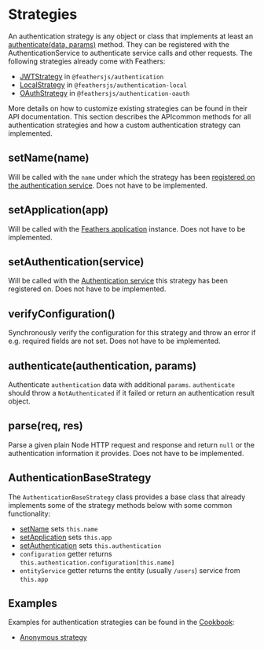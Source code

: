 # Strategies

An authentication strategy is any object or class that implements at least an [authenticate(data, params)]() method. They can be registered with the AuthenticationService to authenticate service calls and other requests. The following strategies already come with Feathers:

- [JWTStrategy](./jwt.md) in `@feathersjs/authentication`
- [LocalStrategy](./local.md) in `@feathersjs/authentication-local`
- [OAuthStrategy](./oauth.md) in `@feathersjs/authentication-oauth`

More details on how to customize existing strategies can be found in their  API documentation. This section describes the APIcommon methods for all authentication strategies and how a custom authentication strategy can implemented.

## setName(name)

Will be called with the `name` under which the strategy has been [registered on the authentication service](./service.md#register-name-strategy). Does not have to be implemented.

## setApplication(app)

Will be called with the [Feathers application](../application.md) instance.  Does not have to be implemented.

## setAuthentication(service)

Will be called with the [Authentication service](./service.md) this strategy has been registered on. Does not have to be implemented.

## verifyConfiguration()

Synchronously verify the configuration for this strategy and throw an error if e.g. required fields are not set. Does not have to be implemented.

## authenticate(authentication, params)

Authenticate `authentication` data with additional `params`. `authenticate` should throw a `NotAuthenticated` if it failed or return an authentication result object.

## parse(req, res)

Parse a given plain Node HTTP request and response and return `null` or the authentication information it provides. Does not have to be implemented.

## AuthenticationBaseStrategy

The `AuthenticationBaseStrategy` class provides a base class that already implements some of the strategy methods below with some common functionality:

- [setName](#setname-name) sets `this.name`
- [setApplication](#setapplication-app) sets `this.app`
- [setAuthentication](#setauthentication-service) sets `this.authentication`
- `configuration` getter returns `this.authentication.configuration[this.name]`
- `entityService` getter returns the entity (usually `/users`) service from `this.app`

## Examples

Examples for authentication strategies can be found in the [Cookbook](../../cookbook/):

- [Anonymous strategy](../../cookbook/authentication/anonymous.md)
